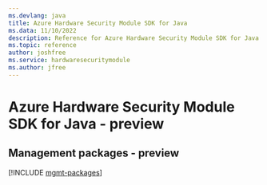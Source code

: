 ```yaml
---
ms.devlang: java
title: Azure Hardware Security Module SDK for Java
ms.data: 11/10/2022
description: Reference for Azure Hardware Security Module SDK for Java
ms.topic: reference
author: joshfree
ms.service: hardwaresecuritymodule
ms.author: jfree
---
```

# Azure Hardware Security Module SDK for Java - preview

## Management packages - preview
[!INCLUDE [mgmt-packages](hardware-security-module-mgmt-index.md)]